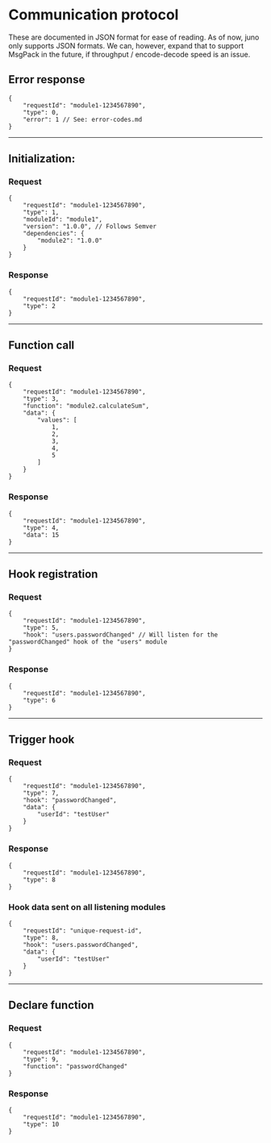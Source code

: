 # Communication protocol

These are documented in JSON format for ease of reading. As of now, juno only supports JSON formats. We can, however, expand that to support MsgPack in the future, if throughput / encode-decode speed is an issue.

## Error response

```jsonc
{
    "requestId": "module1-1234567890",
    "type": 0,
    "error": 1 // See: error-codes.md
}
```

------------

## Initialization:

### Request

```jsonc
{
    "requestId": "module1-1234567890",
    "type": 1,
    "moduleId": "module1",
    "version": "1.0.0", // Follows Semver
    "dependencies": {
        "module2": "1.0.0"
    }
}
```

### Response

```jsonc
{
    "requestId": "module1-1234567890",
    "type": 2
}
```

------------

## Function call

### Request

```jsonc
{
    "requestId": "module1-1234567890",
    "type": 3,
    "function": "module2.calculateSum",
    "data": {
        "values": [
            1,
            2,
            3,
            4,
            5
        ]
    }
}
```

### Response

```jsonc
{
    "requestId": "module1-1234567890",
    "type": 4,
    "data": 15
}
```

------------

## Hook registration

### Request

```jsonc
{
    "requestId": "module1-1234567890",
    "type": 5,
    "hook": "users.passwordChanged" // Will listen for the "passwordChanged" hook of the "users" module
}
```

### Response

```jsonc
{
    "requestId": "module1-1234567890",
    "type": 6
}
```

------------

## Trigger hook

### Request

```jsonc
{
    "requestId": "module1-1234567890",
    "type": 7,
    "hook": "passwordChanged",
    "data": {
        "userId": "testUser"
    }
}
```

### Response

```jsonc
{
    "requestId": "module1-1234567890",
    "type": 8
}
```

### Hook data sent on all listening modules

```jsonc
{
    "requestId": "unique-request-id",
    "type": 8,
    "hook": "users.passwordChanged",
    "data": {
        "userId": "testUser"
    }
}
```

------------

## Declare function

### Request

```jsonc
{
    "requestId": "module1-1234567890",
    "type": 9,
    "function": "passwordChanged"
}
```

### Response

```jsonc
{
    "requestId": "module1-1234567890",
    "type": 10
}
```
